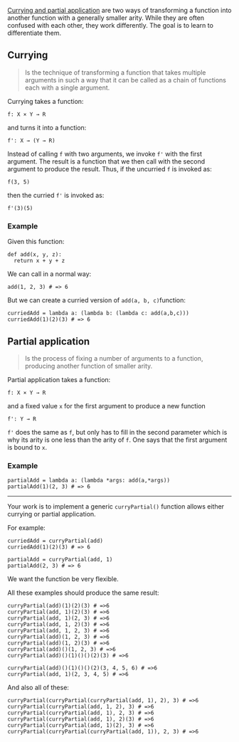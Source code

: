<p><a href="http://www.2ality.com/2011/09/currying-vs-part-eval.html" data-turbolinks="false" target="_blank">Currying and partial application</a> are two ways of transforming a function into another function with a generally smaller arity. While they are often confused with each other, they work differently. The goal is to learn to differentiate them.</p>
<h2 id="currying">Currying</h2>
<blockquote>
<p>Is the technique of transforming a function that takes multiple arguments in such a way that it can be called as a chain of functions each with a single argument.</p>
</blockquote>
<p>Currying takes a function:</p>
<pre><code>f: X × Y → R
</code></pre>
<p>and turns it into a function:</p>
<pre><code>f': X → (Y → R)
</code></pre>
<p>Instead of calling <code>f</code> with two arguments, we invoke <code>f'</code> with the first argument. The result is a function that we then call with the second argument to produce the result. Thus, if the uncurried <code>f</code> is invoked as:</p>
<pre><code>f(3, 5)
</code></pre>
<p>then the curried <code>f'</code> is invoked as:</p>
<p><code>f'(3)(5)</code></p>
<h3 id="example">Example</h3>
<p>Given this function:</p>
<pre style="display: none;"><code class="language-javascript"><span class="cm-keyword">function</span> <span class="cm-def">add</span>(<span class="cm-def">x</span>, <span class="cm-def">y</span>, <span class="cm-def">z</span>) {
  <span class="cm-keyword">return</span> <span class="cm-variable-2">x</span> <span class="cm-operator">+</span> <span class="cm-variable-2">y</span> <span class="cm-operator">+</span> <span class="cm-variable-2">z</span>;
}
</code></pre>
<pre><code class="language-python"><span class="cm-keyword">def</span> <span class="cm-def">add</span>(<span class="cm-variable">x</span>, <span class="cm-variable">y</span>, <span class="cm-variable">z</span>):
  <span class="cm-keyword">return</span> <span class="cm-variable">x</span> <span class="cm-operator">+</span> <span class="cm-variable">y</span> <span class="cm-operator">+</span> <span class="cm-variable">z</span>
</code></pre>
<pre style="display: none;"><code class="language-php"><span class="cm-keyword">function</span> <span class="cm-def">add</span>(<span class="cm-variable-2">$x</span>, <span class="cm-variable-2">$y</span>, <span class="cm-variable-2">$z</span>) {
  <span class="cm-keyword">return</span> <span class="cm-variable-2">$x</span> <span class="cm-operator">+</span> <span class="cm-variable-2">$y</span> <span class="cm-operator">+</span> <span class="cm-variable-2">$z</span>;
}
</code></pre>
<p>We can call in a normal way:</p>
<pre style="display: none;"><code class="language-javascript"><span class="cm-variable">add</span>(<span class="cm-number">1</span>, <span class="cm-number">2</span>, <span class="cm-number">3</span>); <span class="cm-comment">//6</span>
</code></pre>
<pre><code class="language-python"><span class="cm-variable">add</span>(<span class="cm-number">1</span>, <span class="cm-number">2</span>, <span class="cm-number">3</span>) <span class="cm-comment"># =&gt; 6</span>
</code></pre>
<pre style="display: none;"><code class="language-php"><span class="cm-variable">add</span>(<span class="cm-number">1</span>, <span class="cm-number">2</span>, <span class="cm-number">3</span>); <span class="cm-comment">//6</span>
</code></pre>
<p>But we can create a curried version of <code>add(a, b, c)</code>function:</p>
<pre style="display: none;"><code class="language-javascript"><span class="cm-keyword">function</span> <span class="cm-def">curriedAdd</span>(<span class="cm-def">a</span>) {
  <span class="cm-keyword">return</span> <span class="cm-keyword">function</span>(<span class="cm-def">b</span>) {
    <span class="cm-keyword">return</span> <span class="cm-keyword">function</span> (<span class="cm-def">c</span>) {
      <span class="cm-keyword">return</span> <span class="cm-variable">add</span>(<span class="cm-variable-2">a</span>, <span class="cm-variable-2">b</span>, <span class="cm-variable-2">c</span>);
    };
  };
}

<span class="cm-variable">curriedAdd</span>(<span class="cm-number">1</span>)(<span class="cm-number">2</span>)(<span class="cm-number">3</span>); <span class="cm-comment">//6</span>
</code></pre>
<pre><code class="language-python"><span class="cm-variable">curriedAdd</span> <span class="cm-operator">=</span> <span class="cm-keyword">lambda</span> <span class="cm-variable">a</span>: (<span class="cm-keyword">lambda</span> <span class="cm-variable">b</span>: (<span class="cm-keyword">lambda</span> <span class="cm-variable">c</span>: <span class="cm-variable">add</span>(<span class="cm-variable">a</span>,<span class="cm-variable">b</span>,<span class="cm-variable">c</span>)))
<span class="cm-variable">curriedAdd</span>(<span class="cm-number">1</span>)(<span class="cm-number">2</span>)(<span class="cm-number">3</span>) <span class="cm-comment"># =&gt; 6</span>
</code></pre>
<pre style="display: none;"><code class="language-php"><span class="cm-keyword">function</span> <span class="cm-def">curriedAdd</span>(<span class="cm-variable-2">$a</span>) {
  <span class="cm-keyword">return</span> <span class="cm-keyword">function</span>(<span class="cm-variable-2">$b</span>) <span class="cm-keyword">use</span> (<span class="cm-variable-2">$a</span>) {
    <span class="cm-keyword">return</span> <span class="cm-keyword">function</span>(<span class="cm-variable-2">$c</span>) <span class="cm-keyword">use</span> (<span class="cm-variable-2">$a</span>, <span class="cm-variable-2">$b</span>) {
      <span class="cm-keyword">return</span> <span class="cm-variable">add</span>(<span class="cm-variable-2">$a</span>, <span class="cm-variable-2">$b</span>, <span class="cm-variable-2">$c</span>);
    };
  };
}

<span class="cm-variable">curriedAdd</span>(<span class="cm-number">1</span>)(<span class="cm-number">2</span>)(<span class="cm-number">3</span>); <span class="cm-comment">//6</span>
</code></pre>
<h2 id="partial-application">Partial application</h2>
<blockquote>
<p>Is the process of fixing a number of arguments to a function, producing another function of smaller arity.</p>
</blockquote>
<p>Partial application takes a function:</p>
<pre><code>f: X × Y → R
</code></pre>
<p>and a fixed value <code>x</code> for the first argument to produce a new function</p>
<pre><code>f': Y → R
</code></pre>
<p><code>f'</code> does the same as <code>f</code>, but only has to fill in the second parameter which is why its arity is one less than the arity of <code>f</code>. One says that the first argument is bound to <code>x</code>.</p>
<h3 id="example-1">Example</h3>
<pre style="display: none;"><code class="language-javascript"><span class="cm-keyword">function</span> <span class="cm-def">partialAdd</span>(<span class="cm-def">a</span>) {
  <span class="cm-keyword">return</span> <span class="cm-keyword">function</span>(<span class="cm-def">b</span>, <span class="cm-def">c</span>) {
    <span class="cm-keyword">return</span> <span class="cm-variable">add</span>(<span class="cm-variable-2">a</span>, <span class="cm-variable-2">b</span>, <span class="cm-variable-2">c</span>);
  };
}

<span class="cm-variable">partialAdd</span>(<span class="cm-number">1</span>)(<span class="cm-number">2</span>, <span class="cm-number">3</span>); <span class="cm-comment">//6</span>
</code></pre>
<pre><code class="language-python"><span class="cm-variable">partialAdd</span> <span class="cm-operator">=</span> <span class="cm-keyword">lambda</span> <span class="cm-variable">a</span>: (<span class="cm-keyword">lambda</span> <span class="cm-operator">*</span><span class="cm-variable">args</span>: <span class="cm-variable">add</span>(<span class="cm-variable">a</span>,<span class="cm-operator">*</span><span class="cm-variable">args</span>))
<span class="cm-variable">partialAdd</span>(<span class="cm-number">1</span>)(<span class="cm-number">2</span>, <span class="cm-number">3</span>) <span class="cm-comment"># =&gt; 6</span>
</code></pre>
<pre style="display: none;"><code class="language-php"><span class="cm-keyword">function</span> <span class="cm-def">partialAdd</span>(<span class="cm-variable-2">$a</span>) {
  <span class="cm-keyword">return</span> <span class="cm-keyword">function</span>(<span class="cm-variable-2">$b</span>, <span class="cm-variable-2">$c</span>) <span class="cm-keyword">use</span> (<span class="cm-variable-2">$a</span>) {
    <span class="cm-keyword">return</span> <span class="cm-variable">add</span>(<span class="cm-variable-2">$a</span>, <span class="cm-variable-2">$b</span>, <span class="cm-variable-2">$c</span>);
  };
}

<span class="cm-variable">partialAdd</span>(<span class="cm-number">1</span>)(<span class="cm-number">2</span>, <span class="cm-number">3</span>); <span class="cm-comment">//6</span>
</code></pre>
<hr>
<p>Your work is to implement a generic <code>curryPartial()</code> function allows either currying or partial application.</p>
<p>For example:</p>
<pre style="display: none;"><code class="language-javascript"><span class="cm-keyword">var</span> <span class="cm-def">curriedAdd</span> <span class="cm-operator">=</span> <span class="cm-variable">curryPartial</span>(<span class="cm-variable">add</span>);
<span class="cm-variable">curriedAdd</span>(<span class="cm-number">1</span>)(<span class="cm-number">2</span>)(<span class="cm-number">3</span>); <span class="cm-comment">//6</span>

<span class="cm-keyword">var</span> <span class="cm-def">partialAdd</span> <span class="cm-operator">=</span> <span class="cm-variable">curryPartial</span>(<span class="cm-variable">add</span>, <span class="cm-number">1</span>);
<span class="cm-variable">partialAdd</span>(<span class="cm-number">2</span>, <span class="cm-number">3</span>); <span class="cm-comment">//6</span>
</code></pre>
<pre><code class="language-python"><span class="cm-variable">curriedAdd</span> <span class="cm-operator">=</span> <span class="cm-variable">curryPartial</span>(<span class="cm-variable">add</span>)
<span class="cm-variable">curriedAdd</span>(<span class="cm-number">1</span>)(<span class="cm-number">2</span>)(<span class="cm-number">3</span>) <span class="cm-comment"># =&gt; 6</span>

<span class="cm-variable">partialAdd</span> <span class="cm-operator">=</span> <span class="cm-variable">curryPartial</span>(<span class="cm-variable">add</span>, <span class="cm-number">1</span>)
<span class="cm-variable">partialAdd</span>(<span class="cm-number">2</span>, <span class="cm-number">3</span>) <span class="cm-comment"># =&gt; 6</span>
</code></pre>
<pre style="display: none;"><code class="language-php"><span class="cm-variable-2">$add</span> <span class="cm-operator">=</span> <span class="cm-keyword">function</span> (<span class="cm-variable-2">$a</span>, <span class="cm-variable-2">$b</span>, <span class="cm-variable-2">$c</span>) {
  <span class="cm-keyword">return</span> <span class="cm-variable-2">$a</span> <span class="cm-operator">+</span> <span class="cm-variable-2">$b</span> <span class="cm-operator">+</span> <span class="cm-variable-2">$c</span>;
};
<span class="cm-variable-2">$curriedAdd</span> <span class="cm-operator">=</span> <span class="cm-variable">curryPartial</span>(<span class="cm-variable-2">$add</span>);
<span class="cm-variable-2">$curriedAdd</span>(<span class="cm-number">1</span>)(<span class="cm-number">2</span>)(<span class="cm-number">3</span>); <span class="cm-comment">//6</span>

<span class="cm-keyword">function</span> <span class="cm-def">add</span>(<span class="cm-variable-2">$a</span>, <span class="cm-variable-2">$b</span>, <span class="cm-variable-2">$c</span>) {
  <span class="cm-keyword">return</span> <span class="cm-variable-2">$a</span> <span class="cm-operator">+</span> <span class="cm-variable-2">$b</span> <span class="cm-operator">+</span> <span class="cm-variable-2">$c</span>;
}
<span class="cm-variable-2">$partialAdd</span> <span class="cm-operator">=</span> <span class="cm-variable">curryPartial</span>(<span class="cm-string">'add'</span>, <span class="cm-number">1</span>);
<span class="cm-variable-2">$partialAdd</span>(<span class="cm-number">2</span>, <span class="cm-number">3</span>); <span class="cm-comment">//6</span>
</code></pre>
<p>We want the function be very flexible.</p>
<p>All these examples should produce the same result:</p>
<pre style="display: none;"><code class="language-javascript"><span class="cm-variable">curryPartial</span>(<span class="cm-variable">add</span>)(<span class="cm-number">1</span>)(<span class="cm-number">2</span>)(<span class="cm-number">3</span>); <span class="cm-comment">//6</span>
<span class="cm-variable">curryPartial</span>(<span class="cm-variable">add</span>, <span class="cm-number">1</span>)(<span class="cm-number">2</span>)(<span class="cm-number">3</span>); <span class="cm-comment">//6</span>
<span class="cm-variable">curryPartial</span>(<span class="cm-variable">add</span>, <span class="cm-number">1</span>)(<span class="cm-number">2</span>, <span class="cm-number">3</span>); <span class="cm-comment">//6</span>
<span class="cm-variable">curryPartial</span>(<span class="cm-variable">add</span>, <span class="cm-number">1</span>, <span class="cm-number">2</span>)(<span class="cm-number">3</span>); <span class="cm-comment">//6</span>
<span class="cm-variable">curryPartial</span>(<span class="cm-variable">add</span>, <span class="cm-number">1</span>, <span class="cm-number">2</span>, <span class="cm-number">3</span>); <span class="cm-comment">//6</span>
<span class="cm-variable">curryPartial</span>(<span class="cm-variable">add</span>)(<span class="cm-number">1</span>, <span class="cm-number">2</span>, <span class="cm-number">3</span>); <span class="cm-comment">//6</span>
<span class="cm-variable">curryPartial</span>(<span class="cm-variable">add</span>)(<span class="cm-number">1</span>, <span class="cm-number">2</span>)(<span class="cm-number">3</span>); <span class="cm-comment">//6</span>
<span class="cm-variable">curryPartial</span>(<span class="cm-variable">add</span>)()(<span class="cm-number">1</span>, <span class="cm-number">2</span>, <span class="cm-number">3</span>); <span class="cm-comment">//6</span>
<span class="cm-variable">curryPartial</span>(<span class="cm-variable">add</span>)()(<span class="cm-number">1</span>)()()(<span class="cm-number">2</span>)(<span class="cm-number">3</span>); <span class="cm-comment">//6</span>

<span class="cm-variable">curryPartial</span>(<span class="cm-variable">add</span>)()(<span class="cm-number">1</span>)()()(<span class="cm-number">2</span>)(<span class="cm-number">3</span>, <span class="cm-number">4</span>, <span class="cm-number">5</span>, <span class="cm-number">6</span>); <span class="cm-comment">//6</span>
<span class="cm-variable">curryPartial</span>(<span class="cm-variable">add</span>, <span class="cm-number">1</span>)(<span class="cm-number">2</span>, <span class="cm-number">3</span>, <span class="cm-number">4</span>, <span class="cm-number">5</span>); <span class="cm-comment">//6</span>
</code></pre>
<pre><code class="language-python"><span class="cm-variable">curryPartial</span>(<span class="cm-variable">add</span>)(<span class="cm-number">1</span>)(<span class="cm-number">2</span>)(<span class="cm-number">3</span>) <span class="cm-comment"># =&gt;6 </span>
<span class="cm-variable">curryPartial</span>(<span class="cm-variable">add</span>, <span class="cm-number">1</span>)(<span class="cm-number">2</span>)(<span class="cm-number">3</span>) <span class="cm-comment"># =&gt;6 </span>
<span class="cm-variable">curryPartial</span>(<span class="cm-variable">add</span>, <span class="cm-number">1</span>)(<span class="cm-number">2</span>, <span class="cm-number">3</span>) <span class="cm-comment"># =&gt;6 </span>
<span class="cm-variable">curryPartial</span>(<span class="cm-variable">add</span>, <span class="cm-number">1</span>, <span class="cm-number">2</span>)(<span class="cm-number">3</span>) <span class="cm-comment"># =&gt;6 </span>
<span class="cm-variable">curryPartial</span>(<span class="cm-variable">add</span>, <span class="cm-number">1</span>, <span class="cm-number">2</span>, <span class="cm-number">3</span>) <span class="cm-comment"># =&gt;6 </span>
<span class="cm-variable">curryPartial</span>(<span class="cm-variable">add</span>)(<span class="cm-number">1</span>, <span class="cm-number">2</span>, <span class="cm-number">3</span>) <span class="cm-comment"># =&gt;6 </span>
<span class="cm-variable">curryPartial</span>(<span class="cm-variable">add</span>)(<span class="cm-number">1</span>, <span class="cm-number">2</span>)(<span class="cm-number">3</span>) <span class="cm-comment"># =&gt;6 </span>
<span class="cm-variable">curryPartial</span>(<span class="cm-variable">add</span>)()(<span class="cm-number">1</span>, <span class="cm-number">2</span>, <span class="cm-number">3</span>) <span class="cm-comment"># =&gt;6 </span>
<span class="cm-variable">curryPartial</span>(<span class="cm-variable">add</span>)()(<span class="cm-number">1</span>)()()(<span class="cm-number">2</span>)(<span class="cm-number">3</span>) <span class="cm-comment"># =&gt;6 </span>

<span class="cm-variable">curryPartial</span>(<span class="cm-variable">add</span>)()(<span class="cm-number">1</span>)()()(<span class="cm-number">2</span>)(<span class="cm-number">3</span>, <span class="cm-number">4</span>, <span class="cm-number">5</span>, <span class="cm-number">6</span>) <span class="cm-comment"># =&gt;6 </span>
<span class="cm-variable">curryPartial</span>(<span class="cm-variable">add</span>, <span class="cm-number">1</span>)(<span class="cm-number">2</span>, <span class="cm-number">3</span>, <span class="cm-number">4</span>, <span class="cm-number">5</span>) <span class="cm-comment"># =&gt;6 </span>
</code></pre>
<pre style="display: none;"><code class="language-php"><span class="cm-variable">curryPartial</span>(<span class="cm-variable-2">$add</span>)(<span class="cm-number">1</span>)(<span class="cm-number">2</span>)(<span class="cm-number">3</span>); <span class="cm-comment"># =&gt;6 </span>
<span class="cm-variable">curryPartial</span>(<span class="cm-variable-2">$add</span>, <span class="cm-number">1</span>)(<span class="cm-number">2</span>)(<span class="cm-number">3</span>); <span class="cm-comment"># =&gt;6 </span>
<span class="cm-variable">curryPartial</span>(<span class="cm-variable-2">$add</span>, <span class="cm-number">1</span>)(<span class="cm-number">2</span>, <span class="cm-number">3</span>); <span class="cm-comment"># =&gt;6 </span>
<span class="cm-variable">curryPartial</span>(<span class="cm-variable-2">$add</span>, <span class="cm-number">1</span>, <span class="cm-number">2</span>)(<span class="cm-number">3</span>); <span class="cm-comment"># =&gt;6 </span>
<span class="cm-variable">curryPartial</span>(<span class="cm-variable-2">$add</span>, <span class="cm-number">1</span>, <span class="cm-number">2</span>, <span class="cm-number">3</span>); <span class="cm-comment"># =&gt;6 </span>
<span class="cm-variable">curryPartial</span>(<span class="cm-variable-2">$add</span>)(<span class="cm-number">1</span>, <span class="cm-number">2</span>, <span class="cm-number">3</span>); <span class="cm-comment"># =&gt;6 </span>
<span class="cm-variable">curryPartial</span>(<span class="cm-variable-2">$add</span>)(<span class="cm-number">1</span>, <span class="cm-number">2</span>)(<span class="cm-number">3</span>); <span class="cm-comment"># =&gt;6 </span>
<span class="cm-variable">curryPartial</span>(<span class="cm-variable-2">$add</span>)()(<span class="cm-number">1</span>, <span class="cm-number">2</span>, <span class="cm-number">3</span>); <span class="cm-comment"># =&gt;6 </span>
<span class="cm-variable">curryPartial</span>(<span class="cm-variable-2">$add</span>)()(<span class="cm-number">1</span>)()()(<span class="cm-number">2</span>)(<span class="cm-number">3</span>); <span class="cm-comment"># =&gt;6 </span>

<span class="cm-variable">curryPartial</span>(<span class="cm-variable-2">$add</span>)()(<span class="cm-number">1</span>)()()(<span class="cm-number">2</span>)(<span class="cm-number">3</span>, <span class="cm-number">4</span>, <span class="cm-number">5</span>, <span class="cm-number">6</span>); <span class="cm-comment"># =&gt;6 </span>
<span class="cm-variable">curryPartial</span>(<span class="cm-variable-2">$add</span>, <span class="cm-number">1</span>)(<span class="cm-number">2</span>, <span class="cm-number">3</span>, <span class="cm-number">4</span>, <span class="cm-number">5</span>); <span class="cm-comment"># =&gt;6 </span>
</code></pre>
<p>And also all of these:</p>
<pre style="display: none;"><code class="language-javascript"><span class="cm-variable">curryPartial</span>(<span class="cm-variable">curryPartial</span>(<span class="cm-variable">curryPartial</span>(<span class="cm-variable">add</span>, <span class="cm-number">1</span>), <span class="cm-number">2</span>), <span class="cm-number">3</span>); <span class="cm-comment">//6</span>
<span class="cm-variable">curryPartial</span>(<span class="cm-variable">curryPartial</span>(<span class="cm-variable">add</span>, <span class="cm-number">1</span>, <span class="cm-number">2</span>), <span class="cm-number">3</span>); <span class="cm-comment">//6</span>
<span class="cm-variable">curryPartial</span>(<span class="cm-variable">curryPartial</span>(<span class="cm-variable">add</span>, <span class="cm-number">1</span>), <span class="cm-number">2</span>, <span class="cm-number">3</span>); <span class="cm-comment">//6</span>
<span class="cm-variable">curryPartial</span>(<span class="cm-variable">curryPartial</span>(<span class="cm-variable">add</span>, <span class="cm-number">1</span>), <span class="cm-number">2</span>)(<span class="cm-number">3</span>); <span class="cm-comment">//6</span>
<span class="cm-variable">curryPartial</span>(<span class="cm-variable">curryPartial</span>(<span class="cm-variable">add</span>, <span class="cm-number">1</span>)(<span class="cm-number">2</span>), <span class="cm-number">3</span>); <span class="cm-comment">//6</span>
<span class="cm-variable">curryPartial</span>(<span class="cm-variable">curryPartial</span>(<span class="cm-variable">curryPartial</span>(<span class="cm-variable">add</span>, <span class="cm-number">1</span>)), <span class="cm-number">2</span>, <span class="cm-number">3</span>); <span class="cm-comment">//6</span>
</code></pre>
<pre><code class="language-python"><span class="cm-variable">curryPartial</span>(<span class="cm-variable">curryPartial</span>(<span class="cm-variable">curryPartial</span>(<span class="cm-variable">add</span>, <span class="cm-number">1</span>), <span class="cm-number">2</span>), <span class="cm-number">3</span>) <span class="cm-comment"># =&gt;6</span>
<span class="cm-variable">curryPartial</span>(<span class="cm-variable">curryPartial</span>(<span class="cm-variable">add</span>, <span class="cm-number">1</span>, <span class="cm-number">2</span>), <span class="cm-number">3</span>) <span class="cm-comment"># =&gt;6</span>
<span class="cm-variable">curryPartial</span>(<span class="cm-variable">curryPartial</span>(<span class="cm-variable">add</span>, <span class="cm-number">1</span>), <span class="cm-number">2</span>, <span class="cm-number">3</span>) <span class="cm-comment"># =&gt;6</span>
<span class="cm-variable">curryPartial</span>(<span class="cm-variable">curryPartial</span>(<span class="cm-variable">add</span>, <span class="cm-number">1</span>), <span class="cm-number">2</span>)(<span class="cm-number">3</span>) <span class="cm-comment"># =&gt;6</span>
<span class="cm-variable">curryPartial</span>(<span class="cm-variable">curryPartial</span>(<span class="cm-variable">add</span>, <span class="cm-number">1</span>)(<span class="cm-number">2</span>), <span class="cm-number">3</span>) <span class="cm-comment"># =&gt;6</span>
<span class="cm-variable">curryPartial</span>(<span class="cm-variable">curryPartial</span>(<span class="cm-variable">curryPartial</span>(<span class="cm-variable">add</span>, <span class="cm-number">1</span>)), <span class="cm-number">2</span>, <span class="cm-number">3</span>) <span class="cm-comment"># =&gt;6</span>
</code></pre>
<pre style="display: none;"><code class="language-php"><span class="cm-variable">curryPartial</span>(<span class="cm-variable">curryPartial</span>(<span class="cm-variable">curryPartial</span>(<span class="cm-variable-2">$add</span>, <span class="cm-number">1</span>), <span class="cm-number">2</span>), <span class="cm-number">3</span>); <span class="cm-comment"># =&gt;6</span>
<span class="cm-variable">curryPartial</span>(<span class="cm-variable">curryPartial</span>(<span class="cm-variable-2">$add</span>, <span class="cm-number">1</span>, <span class="cm-number">2</span>), <span class="cm-number">3</span>); <span class="cm-comment"># =&gt;6</span>
<span class="cm-variable">curryPartial</span>(<span class="cm-variable">curryPartial</span>(<span class="cm-variable-2">$add</span>, <span class="cm-number">1</span>), <span class="cm-number">2</span>, <span class="cm-number">3</span>); <span class="cm-comment"># =&gt;6</span>
<span class="cm-variable">curryPartial</span>(<span class="cm-variable">curryPartial</span>(<span class="cm-variable-2">$add</span>, <span class="cm-number">1</span>), <span class="cm-number">2</span>)(<span class="cm-number">3</span>); <span class="cm-comment"># =&gt;6</span>
<span class="cm-variable">curryPartial</span>(<span class="cm-variable">curryPartial</span>(<span class="cm-variable-2">$add</span>, <span class="cm-number">1</span>)(<span class="cm-number">2</span>), <span class="cm-number">3</span>); <span class="cm-comment"># =&gt;6</span>
<span class="cm-variable">curryPartial</span>(<span class="cm-variable">curryPartial</span>(<span class="cm-variable">curryPartial</span>(<span class="cm-variable-2">$add</span>, <span class="cm-number">1</span>)), <span class="cm-number">2</span>, <span class="cm-number">3</span>); <span class="cm-comment"># =&gt;6</span>
</code></pre>
